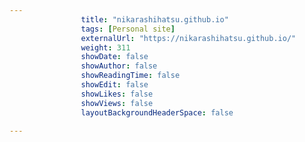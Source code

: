 ---
                title: "nikarashihatsu.github.io"
                tags: [Personal site]
                externalUrl: "https://nikarashihatsu.github.io/"
                weight: 311
                showDate: false
                showAuthor: false
                showReadingTime: false
                showEdit: false
                showLikes: false
                showViews: false
                layoutBackgroundHeaderSpace: false
                ---
